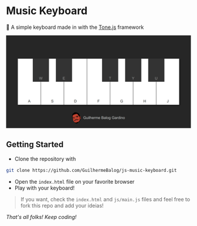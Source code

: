 # Music Keyboard

🎹 A simple keyboard made in with the [Tone.js](https://github.com/Tonejs/Tone.js) framework

![Music Keyboard](thumb.png)

## Getting Started

- Clone the repository with

```bash
git clone https://github.com/GuilhermeBalog/js-music-keyboard.git
```

- Open the `index.html` file on your favorite browser
- Play with your keyboard!

> If you want, check the `index.html` and `js/main.js` files and feel free to fork this repo and add your ideias!

*That's all folks! Keep coding!*
